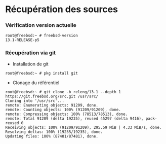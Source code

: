 Récupération des sources
===

### Vérification version actuelle
```shell
root@freebsd:~ # freebsd-version
13.1-RELEASE-p5
```

### Récupération via git

- Installation de git
```shell
root@freebsd:~ # pkg install git
```

- Clonage du référentiel
```shell
root@freebsd:~ # git clone -b releng/13.1 --depth 1 https://git.freebsd.org/src.git /usr/src/
Cloning into '/usr/src'...
remote: Enumerating objects: 91209, done.
remote: Counting objects: 100% (91209/91209), done.
remote: Compressing objects: 100% (78513/78513), done.
remote: Total 91209 (delta 19235), reused 45297 (delta 9416), pack-reused 0
Receiving objects: 100% (91209/91209), 295.59 MiB | 4.33 MiB/s, done.
Resolving deltas: 100% (19235/19235), done.
Updating files: 100% (87481/87481), done.
```

